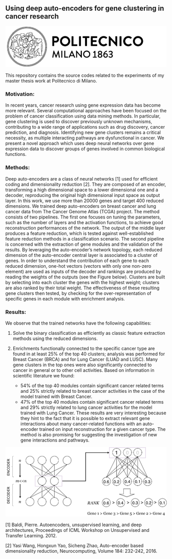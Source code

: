 ## Using deep auto-encoders for gene clustering in cancer research
![Logo of Politecnico di Milano](logo-polimi.png) 

This repository contains the source codes related to the experiments of my master thesis work at Politecnico di Milano.
### Motivation:
In recent years, cancer research using gene expression data has become more relevant. Several computational approaches have been focused on the problem of cancer classification using data mining methods.  In particular, gene clustering is used to discover previously unknown mechanisms, contributing to a wide range of applications such as drug discovery, cancer prediction, and diagnosis. Identifying new gene clusters remains a critical necessity, as multiple interacting pathways are dysfunctional in cancer. 
We present a novel approach which uses deep neural networks over gene expression data to discover groups of genes involved in common biological functions.
### Methods:
Deep auto-encoders are a class of neural networks [1] used for efficient coding and dimensionality reduction [2]. They are composed of an encoder, transforming a high dimensional space to a lower dimensional one and a decoder, reproducing the original high dimensional input space as output layer. In this work, we use more than 20000 genes and target 400 reduced dimensions. We trained deep auto-encoders on breast cancer and lung cancer data from The Cancer Genome Atlas (TCGA) project. 
The method consists of two pipelines. The first one focuses on tuning the parameters, such as the number of layers and the activation functions, to achieve good reconstruction performances of the network. The output of the middle layer produces a feature reduction, which is tested against well-established feature reduction methods in a classification scenario. The second pipeline is concerned with the extraction of gene modules and the validation of the results. By leveraging the auto-encoder’s network topology, each reduced dimension of the auto-encoder central layer is associated to a cluster of genes. In order to understand the contribution of each gene to each reduced dimension, one-hot vectors (vectors with only one non-zero element) are used as inputs of the decoder and rankings are produced by reading the weights of the outputs (see the Figure below). Clusters are built by selecting into each cluster the genes with the highest weight; clusters are also ranked by their total weight. The effectiveness of these resulting gene clusters then tested, by checking for the over-representation of specific genes in each module with enrichment analysis. 
### Results: 
We observe that the trained networks have the following capabilities: 
1. Solve the binary classification as efficiently as classic feature extraction methods using the reduced dimensions.
2. Enrichments functionally connected to the specific cancer type are found in at least 25% of the top 40 clusters; analysis was performed for Breast Cancer (BRCA) and for Lung Cancer (LUAD and LUSC). Many gene clusters in the top ones were also significantly connected to cancer in general or to other cell activities. Based on information in scientific literature we found:

    * 54% of the top 40 modules contain significant cancer related terms and 25% strictly related to breast cancer activities in the case of the model trained with Breast Cancer.
    * 47% of the top 40 modules contain significant cancer related terms and 29% strictly related to lung cancer activities for the model trained with Lung Cancer.
These results are very interesting because they hint to the fact that it is possible to extract relevant gene interactions about many cancer-related functions with an auto-encoder trained on input reconstruction for a given cancer type. The method is also promising for suggesting the investigation of new gene interactions and pathways.

![Gene module extraction with the decoder](clustering-explained.png) 

[1]	Baldi, Pierre. Autoencoders, unsupervised learning, and deep architectures, Proceedings of ICML Workshop on Unsupervised and Transfer Learning. 2012.

[2]	Yasi Wang, Hongxun Yao, Sicheng Zhao, Auto-encoder based dimensionality reduction, Neurocomputing, Volume 184: 232-242, 2016.
